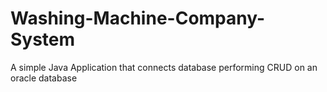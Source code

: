 # Washing-Machine-Company-System
A simple Java Application that connects database performing CRUD on an oracle database
